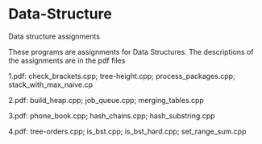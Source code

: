# Data-Structure
Data structure assignments

These programs are assignments for Data Structures.
The descriptions of the assignments are in the pdf files

1.pdf:
check_brackets.cpp; 
tree-height.cpp; 
process_packages.cpp; 
stack_with_max_naive.cp

2.pdf:
build_heap.cpp; 
job_queue.cpp; 
merging_tables.cpp

3.pdf:
phone_book.cpp; 
hash_chains.cpp; 
hash_substring.cpp

4.pdf:
tree-orders.cpp; 
is_bst.cpp; 
is_bst_hard.cpp; 
set_range_sum.cpp
